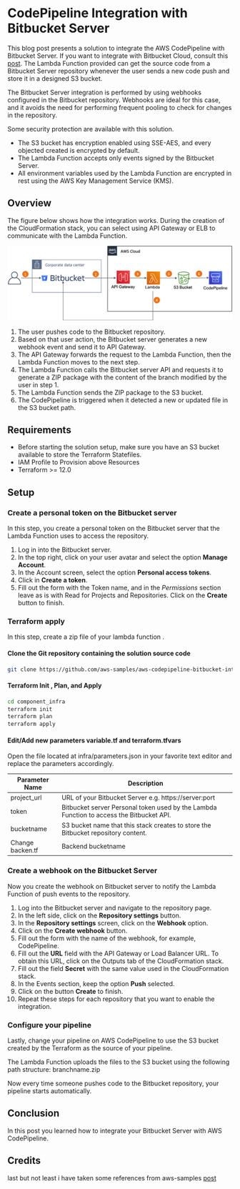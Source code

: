 # CodePipeline Integration with Bitbucket Server
This blog post presents a solution to integrate the AWS CodePipeline with Bitbucket Server. If you want to integrate with Bitbucket Cloud, consult this [post](https://aws.amazon.com/blogs/devops/integrating-git-with-aws-codepipeline/). The Lambda Function provided can get the source code from a Bitbucket Server repository whenever the user sends a new code push and store it in a designed S3 bucket.

The Bitbucket Server integration is performed by using webhooks configured in the Bitbucket repository. Webhooks are ideal for this case, and it avoids the need for performing frequent pooling to check for changes in the repository.

Some security protection are available with this solution.
* The S3 bucket has encryption enabled using SSE-AES, and every objected created is encrypted by default.
* The Lambda Function accepts only events signed by the Bitbucket Server.
* All environment variables used by the Lambda Function are encrypted in rest using the AWS Key Management Service (KMS).

## Overview
The figure below shows how the integration works. During the creation of the CloudFormation stack, you can select using API Gateway or ELB to communicate with the Lambda Function.

![Solution Diagram](assets/diagram.png)

1. The user pushes code to the Bitbucket repository. 
2. Based on that user action, the Bitbucket server generates a new webhook event and send it to  API Gateway.
3. The API Gateway  forwards the request to the Lambda Function, then the Lambda Function moves to the next step.
4. The Lambda Function calls the Bitbucket server API and requests it to generate a ZIP package with the content of the branch modified by the user in step 1. 
5. The Lambda Function sends the ZIP package to the S3 bucket.
6. The CodePipeline is triggered when it detected a new or updated file in the S3 bucket path.


## Requirements
* Before starting the solution setup, make sure you have an S3 bucket available to store the Terraform Statefiles.
* IAM Profile to Provision above Resources 
* Terraform >= 12.0

## Setup

### Create a personal token on the Bitbucket server
In this step, you create a personal token on the Bitbucket server that the Lambda Function uses to access the repository.

1. Log in into the Bitbucket server.
1. In the top right, click on your user avatar and select the option **Manage Account**. 
1. In the Account screen, select the option **Personal access tokens**.
1. Click in **Create a token**.
1. Fill out the form with the Token name, and in the *Permissions*  section leave as is with Read for Projects and Repositories. Click on the **Create** button to finish.

### Terraform apply 
In this step, create a zip file of your lambda function .

#### Clone the Git repository containing the solution source code
```bash
git clone https://github.com/aws-samples/aws-codepipeline-bitbucket-integration.git
```

#### Terraform Init , Plan, and Apply
```bash
cd component_infra
terraform init 
terraform plan 
terraform apply 

```


#### Edit/Add new parameters variable.tf and terraform.tfvars
Open the file located at infra/parameters.json in your favorite text editor and replace the parameters accordingly.

Parameter Name | Description
------------ | -------------
project_url | URL of your Bitbucket Server e.g. https://server:port
token | Bitbucket server Personal token used by the Lambda Function to access the Bitbucket API. 
bucketname | S3 bucket name that this stack creates to store the Bitbucket repository content.
Change backen.tf | Backend bucketname

### Create a webhook on the Bitbucket Server
Now you create the webhook on Bitbucket server to notify the Lambda Function of push events to the repository.

1. Log into the Bitbucket server and navigate to the repository page. 
1. In the left side, click on the **Repository settings** button.
1. In the **Repository settings** screen, click on the **Webhook** option.
1. Click on the **Create webhook** button.
1. Fill out the form with the name of the webhook, for example, CodePipeline.
1. Fill out the **URL** field with the API Gateway or Load Balancer URL. To obtain this URL, click on the Outputs tab of the CloudFormation stack.
1. Fill out the field **Secret** with the same value used in the CloudFormation stack.
1. In the Events section, keep the option **Push** selected.
1. Click on the button **Create** to finish.
1. Repeat these steps for each repository that you want to enable the integration.

### Configure your pipeline
Lastly, change your pipeline on AWS CodePipeline to use the S3 bucket created by the Terraform  as the source of your pipeline.

The Lambda Function uploads the files to the S3 bucket using the following path structure:
branchname.zip

Now every time someone pushes code to the Bitbucket repository, your pipeline starts automatically.

## Conclusion
In this post you learned how to integrate your Bitbucket Server with AWS CodePipeline.

## Credits

 last but not least i have taken some references from  aws-samples [post](https://github.com/aws-samples/aws-codepipeline-bitbucket-integration)